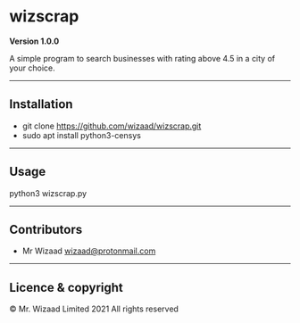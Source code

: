 # wizscrap

**Version 1.0.0**

A simple program to search businesses with rating above 4.5 in a city of your choice.

---

## Installation

* git clone https://github.com/wizaad/wizscrap.git
* sudo apt install python3-censys

---

## Usage

python3 wizscrap.py

---

## Contributors

- Mr Wizaad <wizaad@protonmail.com>

---

## Licence & copyright

 © Mr. Wizaad Limited 2021 All rights reserved

 